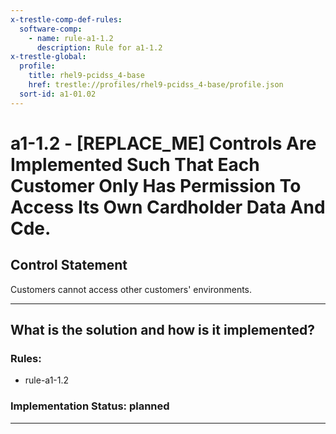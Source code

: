```yaml
---
x-trestle-comp-def-rules:
  software-comp:
    - name: rule-a1-1.2
      description: Rule for a1-1.2
x-trestle-global:
  profile:
    title: rhel9-pcidss_4-base
    href: trestle://profiles/rhel9-pcidss_4-base/profile.json
  sort-id: a1-01.02
---
```


# a1-1.2 - \[REPLACE_ME\] Controls Are Implemented Such That Each Customer Only Has Permission To Access Its Own Cardholder Data And Cde.

## Control Statement

Customers cannot access other customers' environments.

______________________________________________________________________

## What is the solution and how is it implemented?

<!-- For implementation status enter one of: implemented, partial, planned, alternative, not-applicable -->

<!-- Note that the list of rules under ### Rules: is read-only and changes will not be captured after assembly to JSON -->

<!-- Add control implementation description here for control: a1-1.2 -->

### Rules:

  - rule-a1-1.2

### Implementation Status: planned

______________________________________________________________________
